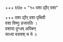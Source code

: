+++
title = "१० वशा द्यौर् वशा"

+++
वशा द्यौर् वशा पृथिवी  
वशा विष्णुः प्रजापतिः ।  
वशाया दुग्धम् अपिबन्  
साध्या वसवश् च ये ॥